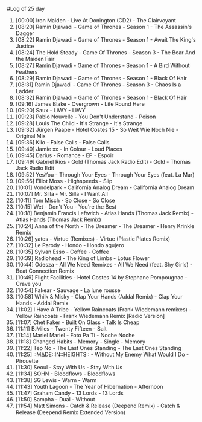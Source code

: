 #Log of 25 day

1. [00:00] Iron Maiden - Live At Donington (CD2) - The Clairvoyant
1. [08:20] Ramin Djawadi - Game of Thrones - Season 1 - The Assassin's Dagger
1. [08:22] Ramin Djawadi - Game of Thrones - Season 1 - Await The King's Justice
1. [08:24] The Hold Steady - Game Of Thrones - Season 3 - The Bear And the Maiden Fair
1. [08:27] Ramin Djawadi - Game of Thrones - Season 1 - A Bird Without Feathers
1. [08:29] Ramin Djawadi - Game of Thrones - Season 1 - Black Of Hair
1. [08:31] Ramin Djawadi - Game Of Thrones - Season 3 - Chaos Is a Ladder
1. [08:32] Ramin Djawadi - Game of Thrones - Season 1 - Black Of Hair
1. [09:16] James Blake - Overgrown - Life Round Here
1. [09:20] Saux - LIWY - LIWY
1. [09:23] Pablo Nouvelle - You Don't Understand - Poison
1. [09:28] Louis The Child - It's Strange - It's Strange
1. [09:32] Jürgen Paape - Hôtel Costes 15 - So Weit Wie Noch Nie - Original Mix
1. [09:36] Kllo - False Calls - False Calls
1. [09:40] Jamie xx - In Colour - Loud Places
1. [09:45] Darius - Romance - EP - Espoir
1. [09:49] Gabriel Rios - Gold (Thomas Jack Radio Edit) - Gold - Thomas Jack Radio Edit
1. [09:52] YesYou - Through Your Eyes - Through Your Eyes (feat. La Mar)
1. [09:56] Elliot Moss - Highspeeds - Slip
1. [10:01] Vondelpark - California Analog Dream - California Analog Dream
1. [10:07] Mr. Silla - Mr. Silla - I Want All
1. [10:11] Tom Misch - So Close - So Close
1. [10:15] Wet - Don't You - You're the Best
1. [10:18] Benjamin Francis Leftwich - Atlas Hands (Thomas Jack Remix) - Atlas Hands (Thomas Jack Remix)
1. [10:24] Anna of the North - The Dreamer - The Dreamer - Henry Krinkle Remix
1. [10:26] yates - Virtue (Remixes) - Virtue (Plastic Plates Remix)
1. [10:32] Le Parody - Hondo - Hondo agujero
1. [10:35] Sylvan Esso - Coffee - Coffee
1. [10:39] Radiohead - The King of Limbs - Lotus Flower
1. [10:44] Odesza - All We Need Remixes - All We Need (feat. Shy Girls) - Beat Connection Remix
1. [10:49] Flight Facilities - Hotel Costes 14 by Stephane Pompougnac - Crave you
1. [10:54] Fakear - Sauvage - La lune rousse
1. [10:58] Whilk & Misky - Clap Your Hands (Addal Remix) - Clap Your Hands - Addal Remix
1. [11:02] I Have A Tribe - Yellow Raincoats (Frank Wiedemann remixes) - Yellow Raincoats - Frank Wiedemann Remix [Radio Version]
1. [11:07] Chet Faker - Built On Glass - Talk Is Cheap
1. [11:11] B.Miles - Twenty Fifteen - Salt
1. [11:14] Mariel Mariel - Foto Pa Ti - Noche Noche
1. [11:18] Changed Habits - Memory - Single - Memory
1. [11:22] Tep No - The Last Ones Standing - The Last Ones Standing
1. [11:25] ::M∆DE::IN::HEIGHTS:: - Without My Enemy What Would I Do - Pirouette
1. [11:30] Seoul - Stay With Us - Stay With Us
1. [11:34] SOHN - Bloodflows - Bloodflows
1. [11:38] SG Lewis - Warm - Warm
1. [11:43] Youth Lagoon - The Year of Hibernation - Afternoon
1. [11:47] Graham Candy - 13 Lords - 13 Lords
1. [11:50] Sampha - Dual - Without
1. [11:54] Matt Simons - Catch & Release (Deepend Remix) - Catch & Release (Deepend Remix Extended Version)
